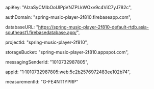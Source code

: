  apiKey: "AIzaSyCMIbOoUlPpVNZPLkWOxv9c4ViC7yJ782c",

  authDomain: "spring-music-player-2f810.firebaseapp.com",

  databaseURL: "https://spring-music-player-2f810-default-rtdb.asia-southeast1.firebasedatabase.app/",

  projectId: "spring-music-player-2f810",

  storageBucket: "spring-music-player-2f810.appspot.com",

  messagingSenderId: "1010732987805",

  appId: "1:1010732987805:web:5c2b2576972483ee102b74",

  measurementId: "G-FE4NT1YPRP"
